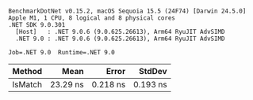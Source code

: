 ```

BenchmarkDotNet v0.15.2, macOS Sequoia 15.5 (24F74) [Darwin 24.5.0]
Apple M1, 1 CPU, 8 logical and 8 physical cores
.NET SDK 9.0.301
  [Host]   : .NET 9.0.6 (9.0.625.26613), Arm64 RyuJIT AdvSIMD
  .NET 9.0 : .NET 9.0.6 (9.0.625.26613), Arm64 RyuJIT AdvSIMD

Job=.NET 9.0  Runtime=.NET 9.0  

```
| Method  | Mean     | Error    | StdDev   |
|-------- |---------:|---------:|---------:|
| IsMatch | 23.29 ns | 0.218 ns | 0.193 ns |
